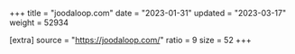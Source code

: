 +++
title = "joodaloop.com"
date = "2023-01-31"
updated = "2023-03-17"
weight = 52934

[extra]
source = "https://joodaloop.com/"
ratio = 9
size = 52
+++
